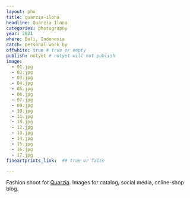 ```yaml
---
layout: pho
title: quarzia-ilona
headline: Quarzia Ilona
categories: photography
year: 2021
where: Bali, Indonesia
catch: personal work by
offwhite: true # true or empty
publish: notyet # notyet will not publish
image:
  - 01.jpg
  - 02.jpg
  - 03.jpg
  - 04.jpg
  - 05.jpg
  - 06.jpg
  - 07.jpg
  - 09.jpg
  - 10.jpg
  - 11.jpg
  - 18.jpg
  - 12.jpg
  - 13.jpg
  - 14.jpg
  - 15.jpg
  - 16.jpg
  - 17.jpg
fineartprints_link:  ## true or false

---
```

Fashion shoot for [Quarzia](https://quarzia.it/). Images for catalog, social media, online-shop blog.
